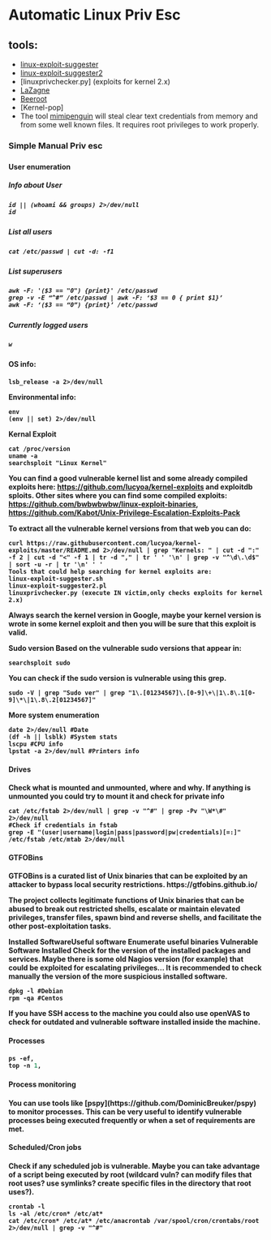 # Automatic Linux Priv Esc
## tools:
* [linux-exploit-suggester](https://github.com/mzet-/linux-exploit-suggester.git)
* [linux-exploit-suggester2](https://github.com/mzet-/linux-exploit-suggester)
* [linuxprivchecker.py] (exploits for kernel 2.x)
* [LaZagne](https://github.com/AlessandroZ/LaZagne)
* [Beeroot](https://github.com/AlessandroZ/BeRoot)
* [Kernel-pop]
* The tool [mimipenguin](https://github.com/huntergregal/mimipenguin) will steal clear text credentials from memory and from some well known files. It requires root privileges to work properly.



<h3>Simple Manual Priv esc<h3>
<h4>User enumeration<h4>

<h5>Info about User<h5>
  
```
id || (whoami && groups) 2>/dev/null
id
```

<h5>List all users<h5>
  
```
cat /etc/passwd | cut -d: -f1
```

<h5>List superusers<h5>
  
```
awk -F: '($3 == "0") {print}' /etc/passwd
grep -v -E “^#” /etc/passwd | awk -F: ‘$3 == 0 { print $1}’
awk -F: ‘($3 == “0”) {print}’ /etc/passwd   
```

<h5>Currently logged users<h5>

```
w
```

<h4>OS info: <h4>

```(cat /proc/version || uname -a ) 2>/dev/null
lsb_release -a 2>/dev/null
```

Environmental info:
```
env
(env || set) 2>/dev/null
```

Kernal Exploit
```
cat /proc/version
uname -a
searchsploit "Linux Kernel"
```
You can find a good vulnerable kernel list and some already compiled exploits here: https://github.com/lucyoa/kernel-exploits and exploitdb sploits.
Other sites where you can find some compiled exploits: https://github.com/bwbwbwbw/linux-exploit-binaries, https://github.com/Kabot/Unix-Privilege-Escalation-Exploits-Pack


To extract all the vulnerable kernel versions from that web you can do:
```
curl https://raw.githubusercontent.com/lucyoa/kernel-exploits/master/README.md 2>/dev/null | grep "Kernels: " | cut -d ":" -f 2 | cut -d "<" -f 1 | tr -d "," | tr ' ' '\n' | grep -v "^\d\.\d$" | sort -u -r | tr '\n' ' '
Tools that could help searching for kernel exploits are:
linux-exploit-suggester.sh
linux-exploit-suggester2.pl
linuxprivchecker.py (execute IN victim,only checks exploits for kernel 2.x)
```
Always search the kernel version in Google, maybe your kernel version is wrote in some kernel exploit and then you will be sure that this exploit is valid.

Sudo version
Based on the vulnerable sudo versions that appear in:
```
searchsploit sudo
```
You can check if the sudo version is vulnerable using this grep.
```
sudo -V | grep "Sudo ver" | grep "1\.[01234567]\.[0-9]\+\|1\.8\.1[0-9]\*\|1\.8\.2[01234567]"
```
More system enumeration
```
date 2>/dev/null #Date
(df -h || lsblk) #System stats
lscpu #CPU info
lpstat -a 2>/dev/null #Printers info
```

<h4>Drives<h4>
Check what is mounted and unmounted, where and why. If anything is unmounted you could try to mount it and check for private info

```ls /dev 2>/dev/null | grep -i "sd"
cat /etc/fstab 2>/dev/null | grep -v "^#" | grep -Pv "\W*\#" 2>/dev/null
#Check if credentials in fstab
grep -E "(user|username|login|pass|password|pw|credentials)[=:]" /etc/fstab /etc/mtab 2>/dev/null
```
<h4>GTFOBins<h4>
GTFOBins is a curated list of Unix binaries that can be exploited by an attacker to bypass local security restrictions.
https://gtfobins.github.io/


The project collects legitimate functions of Unix binaries that can be abused to break out restricted shells, escalate or maintain elevated privileges, transfer files, spawn bind and reverse shells, and facilitate the other post-exploitation tasks.

Installed SoftwareUseful software
Enumerate useful binaries
Vulnerable Software Installed
Check for the version of the installed packages and services. Maybe there is some old Nagios version (for example) that could be exploited for escalating privileges… It is recommended to check manually the version of the more suspicious installed software.
```
dpkg -l #Debian
rpm -qa #Centos
```
If you have SSH access to the machine you could also use openVAS to check for outdated and vulnerable software installed inside the machine.


<h4>Processes<h4>
  
```ps aux,
ps -ef,
top -n 1,
```
  
<h4>Process monitoring<h4>
You can use tools like [pspy](https://github.com/DominicBreuker/pspy) to monitor processes. This can be very useful to identify vulnerable processes being executed frequently or when a set of requirements are met.
  
<h4>Scheduled/Cron jobs<h4>
Check if any scheduled job is vulnerable. Maybe you can take advantage of a script being executed by root (wildcard vuln? can modify files that root uses? use symlinks? create specific files in the directory that root uses?).
  
```
crontab -l
ls -al /etc/cron* /etc/at*
cat /etc/cron* /etc/at* /etc/anacrontab /var/spool/cron/crontabs/root 2>/dev/null | grep -v "^#"
```

